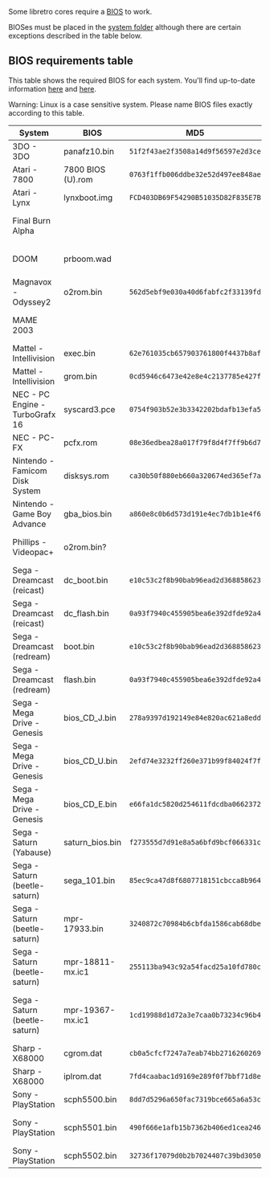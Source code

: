 Some libretro cores require a [BIOS](https://en.wikipedia.org/wiki/BIOS) to work.

BIOSes must be placed in the [system folder](Accessing-Lakka-filesystem) although there are certain exceptions described in the table below.

## BIOS requirements table

This table shows the required BIOS for each system. You'll find up-to-date information [here](https://github.com/libretro/libretro-super/tree/master/dist/info) and [here](https://github.com/libretro/libretro-database/blob/master/dat/System.dat).

Warning: Linux is a case sensitive system. Please name BIOS files exactly according to this table.

| System | BIOS | MD5 | Comment |
|---|---|---|---|
| 3DO - 3DO | panafz10.bin | `51f2f43ae2f3508a14d9f56597e2d3ce` |
| Atari - 7800 | 7800 BIOS (U).rom | `0763f1ffb006ddbe32e52d497ee848ae` |
| Atari - Lynx | lynxboot.img | `FCD403DB69F54290B51035D82F835E7B` |
| Final Burn Alpha | | | BIOS goes next to the ROMs |
| DOOM | prboom.wad | | BIOS goes next to the ROMs |
| Magnavox - Odyssey2 | o2rom.bin | `562d5ebf9e030a40d6fabfc2f33139fd` ||
| MAME 2003 | | | BIOS goes next to the ROMs |
| Mattel - Intellivision | exec.bin | `62e761035cb657903761800f4437b8af` ||
| Mattel - Intellivision | grom.bin | `0cd5946c6473e42e8e4c2137785e427f` ||
| NEC - PC Engine - TurboGrafx 16 | syscard3.pce | `0754f903b52e3b3342202bdafb13efa5` | |
| NEC - PC-FX | pcfx.rom | `08e36edbea28a017f79f8d4f7ff9b6d7` | |
| Nintendo - Famicom Disk System | disksys.rom | `ca30b50f880eb660a320674ed365ef7a` | |
| Nintendo - Game Boy Advance | gba_bios.bin | `a860e8c0b6d573d191e4ec7db1b1e4f6`| |
| Phillips - Videopac+ | o2rom.bin? | | Same as Magnavox Oddessy2? |
| Sega - Dreamcast (reicast) | dc_boot.bin | `e10c53c2f8b90bab96ead2d368858623` | Goes under `system/dc/` |
| Sega - Dreamcast (reicast) | dc_flash.bin | `0a93f7940c455905bea6e392dfde92a4` | Goes under `system/dc/` |
| Sega - Dreamcast (redream) | boot.bin | `e10c53c2f8b90bab96ead2d368858623` | Goes under `system/dc/` |
| Sega - Dreamcast (redream) | flash.bin | `0a93f7940c455905bea6e392dfde92a4` | Goes under `system/dc/` |
| Sega - Mega Drive - Genesis | bios_CD_J.bin | `278a9397d192149e84e820ac621a8edd` | Japan |
| Sega - Mega Drive - Genesis | bios_CD_U.bin | `2efd74e3232ff260e371b99f84024f7f` | USA |
| Sega - Mega Drive - Genesis | bios_CD_E.bin | `e66fa1dc5820d254611fdcdba0662372` | Europe |
| Sega - Saturn (Yabause) | saturn_bios.bin | `f273555d7d91e8a5a6bfd9bcf066331c` | |
| Sega - Saturn (beetle-saturn) | sega_101.bin | `85ec9ca47d8f6807718151cbcca8b964` | Japan |
| Sega - Saturn (beetle-saturn) | mpr-17933.bin | `3240872c70984b6cbfda1586cab68dbe` | USA/Europe |
| Sega - Saturn (beetle-saturn) | mpr-18811-mx.ic1 | `255113ba943c92a54facd25a10fd780c` | ROM for King of Fighters '95 |
| Sega - Saturn (beetle-saturn) | mpr-19367-mx.ic1 | `1cd19988d1d72a3e7caa0b73234c96b4` | ROM for Ultraman: Hikari no Kyojin Densetsu |
| Sharp - X68000 | cgrom.dat | `cb0a5cfcf7247a7eab74bb2716260269` | Goes under `system/keropi/` |
| Sharp - X68000 | iplrom.dat | `7fd4caabac1d9169e289f0f7bbf71d8e` | Goes under `system/keropi/`|
| Sony - PlayStation | scph5500.bin | `8dd7d5296a650fac7319bce665a6a53c` | Japan |
| Sony - PlayStation | scph5501.bin | `490f666e1afb15b7362b406ed1cea246` | USA (Can be renamed from scph7003.bin) |
| Sony - PlayStation | scph5502.bin | `32736f17079d0b2b7024407c39bd3050` | Europe |

